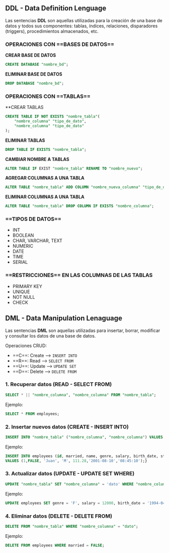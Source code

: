 

## DDL - Data Definition Lenguage

Las sentencias **DDL** son aquellas utilizadas para la creación de una base de datos y todos sus componentes: tablas, índices, relaciones, disparadores (triggers), procedimientos almacenados, etc.

### OPERACIONES CON ==BASES DE DATOS==

**CREAR BASE DE DATOS**
```sql 
CREATE DATABASE "nombre_bd";
```

**ELIMINAR BASE DE DATOS**
```sql 
DROP DATABASE "nombre_bd";
```

### OPERACIONES CON ==TABLAS==

**CREAR TABLAS
```sql 
CREATE TABLE IF NOT EXISTS "nombre_tabla"(
	"nombre_columna" "tipo_de_dato",
	"nombre_columna" "tipo_de_dato"
);
```

**ELIMINAR TABLAS**
```sql 
DROP TABLE IF EXISTS "nombre_tabla";
```

**CAMBIAR NOMBRE A TABLAS**
```sql 
ALTER TABLE IF EXIST "nombre_tabla" RENAME TO "nombre_nuevo";
```

**AGREGAR COLUMNAS A UNA TABLA**
```sql 
ALTER TABLE "nombre_tabla" ADD COLUMN "nombre_nueva_columna" "tipo_de_dato";
```
**ELIMINAR COLUMNAS A UNA TABLA**
```sql 
ALTER TABLE "nombre_tabla" DROP COLUMN IF EXISTS "nombre_columna";
```


### ==TIPOS DE DATOS==
* INT
* BOOLEAN
* CHAR, VARCHAR, TEXT
* NUMERIC
* DATE
* TIME
* SERIAL


### ==RESTRICCIONES== EN LAS COLUMNAS DE LAS TABLAS
* PRIMARY KEY
* UNIQUE
* NOT NULL
* CHECK








## DML - Data Manipulation Lenaguage

Las sentencias **DML** son aquellas utilizadas para insertar, borrar, modificar y consultar los datos de una base de datos.

Operaciones CRUD:

* ==C==: Create --> ``INSERT INTO``
* ==R==: Read --> ``SELECT FROM``
* ==U==: Update --> ``UPDATE SET``
* ==D==: Delete --> ``DELETE FROM``

### 1. Recuperar datos (READ - SELECT FROM)

```sql 
SELECT * || "nombre_columna", "nombre_columna" FROM "nombre_tabla";
```

Ejemplo:

```sql 
SELECT * FROM employees;
```


### 2. Insertar nuevos datos (CREATE - INSERT INTO)

```sql 
INSERT INTO "nombre_tabla" ("nombre_columna", "nombre_columna") VALUES ("datos", "datos");
```

Ejemplo:

```sql 
INSERT INTO employees (id, married, name, genre, salary, birth_date, start_at) 
VALUES (1,FALSE, 'Juan', 'M', 111.28,'2001-08-10','08:45:10');}
```

### 3. Actualizar datos (UPDATE - UPDATE SET WHERE)

```sql
UPDATE "nombre_tabla" SET "nombre_columna" = 'dato' WHERE "nombre_columna" = "dato";
```

Ejemplo:

```sql
UPDATE employees SET genre = 'F', salary = 12000, birth_date = '1994-04-25' WHERE id = 5;
```

### 4. Eliminar datos (DELETE - DELETE FROM)

```sql
DELETE FROM "nombre_tabla" WHERE "nombre_columna" = "dato";
```

Ejemplo:

```sql
DELETE FROM employees WHERE married = FALSE;
```